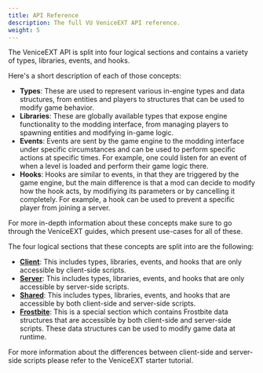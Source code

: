 ```yaml
---
title: API Reference
description: The full VU VeniceEXT API reference.
weight: 5
---
```


The VeniceEXT API is split into four logical sections and contains a variety of types, libraries, events, and hooks.

Here's a short description of each of those concepts:

- **Types**: These are used to represent various in-engine types and data structures, from entities and players to structures that can be used to modify game behavior.
- **Libraries**: These are globally available types that expose engine functionality to the modding interface, from managing players to spawning entities and modifying in-game logic.
- **Events**: Events are sent by the game engine to the modding interface under specific circumstances and can be used to perform specific actions at specific times. For example, one could listen for an event of when a level is loaded and perform their game logic there.
- **Hooks**: Hooks are similar to events, in that they are triggered by the game engine, but the main difference is that a mod can decide to modify how the hook acts, by modifiying its parameters or by cancelling it completely. For example, a hook can be used to prevent a specific player from joining a server.

For more in-depth information about these concepts make sure to go through the VeniceEXT guides, which present use-cases for all of these.

The four logical sections that these concepts are split into are the following:
- **[Client](/vext/ref/client/)**: This includes types, libraries, events, and hooks that are only accessible by client-side scripts.
- **[Server](/vext/ref/server/)**: This includes types, libraries, events, and hooks that are only accessible by server-side scripts.
- **[Shared](/vext/ref/shared/)**: This includes types, libraries, events, and hooks that are accessible by both client-side and server-side scripts.
- **[Frostbite](/vext/ref/fb/)**: This is a special section which contains Frostbite data structures that are accessible by both client-side and server-side scripts. These data structures can be used to modify game data at runtime.

For more information about the differences between client-side and server-side scripts please refer to the VeniceEXT starter tutorial.
